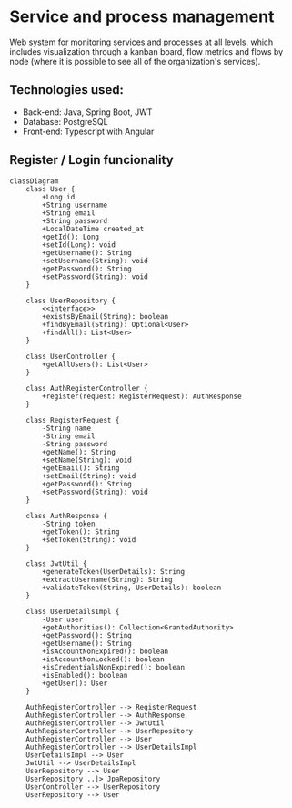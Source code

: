 # Service and process management

Web system for monitoring services and processes at all levels, which includes visualization through a kanban board, flow metrics and flows by node (where it is possible to see all of the organization's services).

## Technologies used:
- Back-end: Java, Spring Boot, JWT
- Database: PostgreSQL
- Front-end: Typescript with Angular

## Register / Login funcionality
```mermaid
classDiagram
    class User {
        +Long id
        +String username
        +String email
        +String password
        +LocalDateTime created_at
        +getId(): Long
        +setId(Long): void
        +getUsername(): String
        +setUsername(String): void
        +getPassword(): String
        +setPassword(String): void
    }

    class UserRepository {
        <<interface>>
        +existsByEmail(String): boolean
        +findByEmail(String): Optional<User>
        +findAll(): List<User>
    }

    class UserController {
        +getAllUsers(): List<User>
    }

    class AuthRegisterController {
        +register(request: RegisterRequest): AuthResponse
    }

    class RegisterRequest {
        -String name
        -String email
        -String password
        +getName(): String
        +setName(String): void
        +getEmail(): String
        +setEmail(String): void
        +getPassword(): String
        +setPassword(String): void
    }

    class AuthResponse {
        -String token
        +getToken(): String
        +setToken(String): void
    }

    class JwtUtil {
        +generateToken(UserDetails): String
        +extractUsername(String): String
        +validateToken(String, UserDetails): boolean
    }

    class UserDetailsImpl {
        -User user
        +getAuthorities(): Collection<GrantedAuthority>
        +getPassword(): String
        +getUsername(): String
        +isAccountNonExpired(): boolean
        +isAccountNonLocked(): boolean
        +isCredentialsNonExpired(): boolean
        +isEnabled(): boolean
        +getUser(): User
    }

    AuthRegisterController --> RegisterRequest
    AuthRegisterController --> AuthResponse
    AuthRegisterController --> JwtUtil
    AuthRegisterController --> UserRepository
    AuthRegisterController --> User
    AuthRegisterController --> UserDetailsImpl
    UserDetailsImpl --> User
    JwtUtil --> UserDetailsImpl
    UserRepository --> User
    UserRepository ..|> JpaRepository
    UserController --> UserRepository
    UserRepository --> User

```
